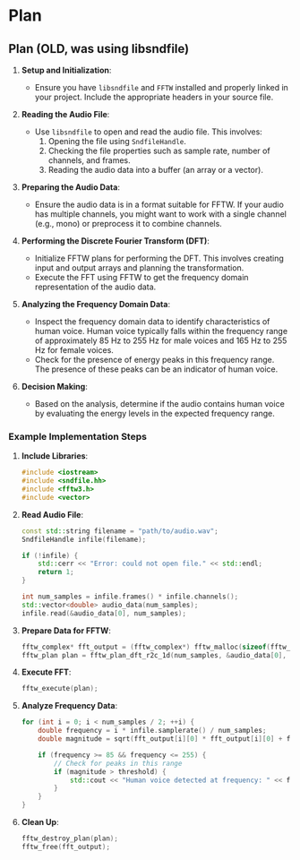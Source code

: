 # Plan

## Plan (OLD, was using libsndfile)

1. **Setup and Initialization**:
   - Ensure you have `libsndfile` and `FFTW` installed and properly linked in your project. Include the appropriate headers in your source file.

2. **Reading the Audio File**:
   - Use `libsndfile` to open and read the audio file. This involves:
     1. Opening the file using `SndfileHandle`.
     2. Checking the file properties such as sample rate, number of channels, and frames.
     3. Reading the audio data into a buffer (an array or a vector).

3. **Preparing the Audio Data**:
   - Ensure the audio data is in a format suitable for FFTW. If your audio has multiple channels, you might want to work with a single channel (e.g., mono) or preprocess it to combine channels.

4. **Performing the Discrete Fourier Transform (DFT)**:
   - Initialize FFTW plans for performing the DFT. This involves creating input and output arrays and planning the transformation.
   - Execute the FFT using FFTW to get the frequency domain representation of the audio data.

5. **Analyzing the Frequency Domain Data**:
   - Inspect the frequency domain data to identify characteristics of human voice. Human voice typically falls within the frequency range of approximately 85 Hz to 255 Hz for male voices and 165 Hz to 255 Hz for female voices.
   - Check for the presence of energy peaks in this frequency range. The presence of these peaks can be an indicator of human voice.

6. **Decision Making**:
   - Based on the analysis, determine if the audio contains human voice by evaluating the energy levels in the expected frequency range.

### Example Implementation Steps

1. **Include Libraries**:
   ```cpp
   #include <iostream>
   #include <sndfile.hh>
   #include <fftw3.h>
   #include <vector>
   ```

2. **Read Audio File**:
   ```cpp
   const std::string filename = "path/to/audio.wav";
   SndfileHandle infile(filename);

   if (!infile) {
       std::cerr << "Error: could not open file." << std::endl;
       return 1;
   }

   int num_samples = infile.frames() * infile.channels();
   std::vector<double> audio_data(num_samples);
   infile.read(&audio_data[0], num_samples);
   ```

3. **Prepare Data for FFTW**:
   ```cpp
   fftw_complex* fft_output = (fftw_complex*) fftw_malloc(sizeof(fftw_complex) * num_samples);
   fftw_plan plan = fftw_plan_dft_r2c_1d(num_samples, &audio_data[0], fft_output, FFTW_ESTIMATE);
   ```

4. **Execute FFT**:
   ```cpp
   fftw_execute(plan);
   ```

5. **Analyze Frequency Data**:
   ```cpp
   for (int i = 0; i < num_samples / 2; ++i) {
       double frequency = i * infile.samplerate() / num_samples;
       double magnitude = sqrt(fft_output[i][0] * fft_output[i][0] + fft_output[i][1] * fft_output[i][1]);

       if (frequency >= 85 && frequency <= 255) {
           // Check for peaks in this range
           if (magnitude > threshold) {
               std::cout << "Human voice detected at frequency: " << frequency << " Hz" << std::endl;
           }
       }
   }
   ```

6. **Clean Up**:
   ```cpp
   fftw_destroy_plan(plan);
   fftw_free(fft_output);
   ```
